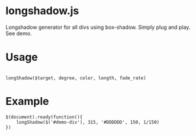 longshadow.js
=============

Longshadow generator for all divs using box-shadow. Simply plug and play. See demo. 

# Usage

```

longShadow($target, degree, color, length, fade_rate)

```
# Example

```
$(document).ready(function(){
	longShadow($('#demo-div'), 315, '#DDDDDD', 150, 1/150)
})
			
```

